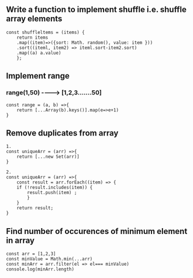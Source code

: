 ## Write a function to implement shuffle i.e. shuffle array elements

```
const shuffleltems = (items) {
    return items
    .map((item)=>({sort: Math. random(), value: item }))
    .sort((iteml, item2) => iteml.sort-item2.sort)
    .map((a) a.value)
    };
```

## Implement range 
### range(1,50) ----> [1,2,3.......50]

```
const range = (a, b) =>{
    return [...Array(b).keys()].map(e=>e+1) 
}
```


## Remove duplicates from array

```
1.
const uniqueArr = (arr) =>{
    return [...new Set(arr)]
}

2.
const uniqueArr = (arr) =>{
    const result = arr.forEach((item) => {
    if (!result.includes(item)) {
        result.push(item) ;
        }
    }
    return result;
}
```

## Find number of occurences of minimum element in array
```
const arr = [1,2,3]
const minValue = Math.min(...arr)
const minArr = arr.filter(el => el=== minValue)
console.log(minArr.length)
```